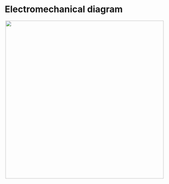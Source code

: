 Electromechanical diagram
====

<p align="center">
  <img src="https://github.com/user-attachments/assets/9121bd2e-e1ac-4181-a03c-e2d594dfc9b2" width="500">
</p>
